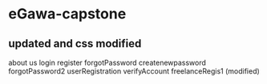 # eGawa-capstone


updated and css modified
-----------------------
about us
login
register
forgotPassword
createnewpassword
forgotPassword2
userRegistration
verifyAccount
freelanceRegis1 (modified)
